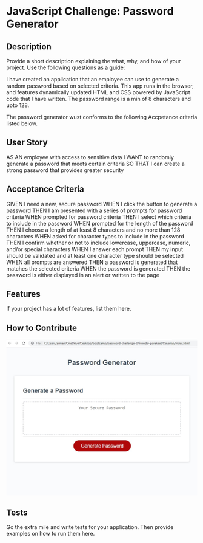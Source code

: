 # JavaScript Challenge: Password Generator 

## Description

Provide a short description explaining the what, why, and how of your project. Use the following questions as a guide:

I have created an application that an employee can use to generate a random password based on selected criteria. This app runs in the browser, and features dynamically updated HTML and CSS powered by JavaScript code that I have written. The password range is a min of 8 characters and upto 128. 

The password generator wust conforms to the following Accpetance criteria listed below.


## User Story

AS AN employee with access to sensitive data
I WANT to randomly generate a password that meets certain criteria
SO THAT I can create a strong password that provides greater security

## Acceptance Criteria

GIVEN I need a new, secure password
WHEN I click the button to generate a password
THEN I am presented with a series of prompts for password criteria
WHEN prompted for password criteria
THEN I select which criteria to include in the password
WHEN prompted for the length of the password
THEN I choose a length of at least 8 characters and no more than 128 characters
WHEN asked for character types to include in the password
THEN I confirm whether or not to include lowercase, uppercase, numeric, and/or special characters
WHEN I answer each prompt
THEN my input should be validated and at least one character type should be selected
WHEN all prompts are answered
THEN a password is generated that matches the selected criteria
WHEN the password is generated
THEN the password is either displayed in an alert or written to the page


## Features

If your project has a lot of features, list them here.

## How to Contribute

![The password webpage includes a display for the password, a button to click to initiate the generation of a password and prompts while choosing a password.](./Assets/images/Screenshot.jpg)

## Tests

Go the extra mile and write tests for your application. Then provide examples on how to run them here.